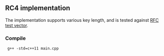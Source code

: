 ## RC4 implementation
The implementation supports various key length, and is tested against [RFC test vector](https://datatracker.ietf.org/doc/html/rfc6229).

### Compile
` g++ -std=c++11 main.cpp`
